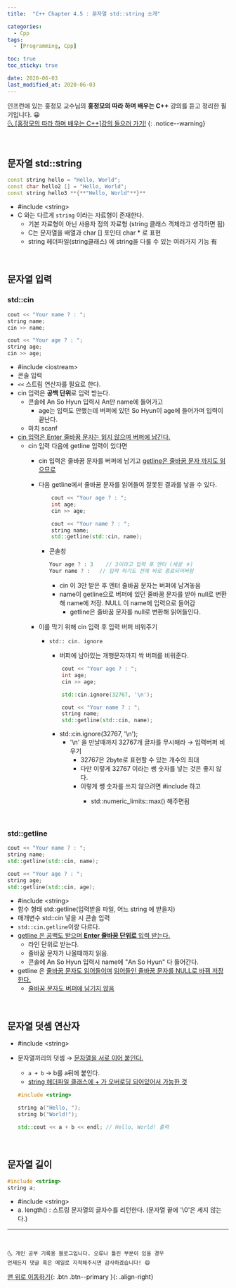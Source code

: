 ```yaml
---
title:  "C++ Chapter 4.5 : 문자열 std::string 소개" 

categories:
  - Cpp
tags:
  - [Programming, Cpp]

toc: true
toc_sticky: true

date: 2020-06-03
last_modified_at: 2020-06-03
---
```


인프런에 있는 홍정모 교수님의 **홍정모의 따라 하며 배우는 C++** 강의를 듣고 정리한 필기입니다. 😀    
[🌜 [홍정모의 따라 하며 배우는 C++]강의 들으러 가기!](https://www.inflearn.com/course/following-c-plus)
{: .notice--warning}

<br>

## 문자열 std::string

```cpp
const string hello = "Hello, World";
const char hello2 [] = "Hello, World";
const string hello3 **{**"Hello, World"**}**
```

- #include \<string>
- C 와는 다르게 `string` 이라는 자료형이 존재한다.
    - 기본 자료형이 아닌 사용자 정의 자료형 (string 클래스 객체라고 생각하면 됨)
    - C는 문자열을 배열과 char [] 포인터 char * 로 표현
    - string 헤더파일(string클래스) 에 string을 다룰 수 있는 여러가지 기능 有

<br>

## 문자열 입력

### std::cin

```cpp
cout << "Your name ? : ";
string name;
cin >> name;

cout << "Your age ? : ";
string age;
cin >> age;
```

- #include \<iostream>
- 콘솔 입력
- `<<` 스트림 연산자를 필요로 한다.
- cin 입력은 **공백 단위**로 입력 받는다.
    - 콘솔에 An So Hyun 입력시 An만 name에 들어가고
        - age는 입력도 안했는데 버퍼에 있던 So Hyun이 age에 들어가며 입력이 끝난다.
    - 마치 scanf
- <u>cin 입력은 Enter 줄바꿈 문자는 읽지 않으며 버퍼에 남긴다.</u>
    - cin 입력 다음에 getline 입력이 있다면
        - cin 입력은 줄바꿈 문자를 버퍼에 남기고 <u>getline은 줄바꿈 문자 까지도 읽으므로</u>
        - 다음 getline에서 줄바꿈 문자를 읽어들여 잘못된 결과를 낳을 수 있다.

            ```cpp
            	cout << "Your age ? : ";
                int age;    
                cin >> age;

                cout << "Your name ? : ";
                string name;
                std::getline(std::cin, name);
            ```

            - 콘솔창

                ```cpp
                Your age ? : 3    // 3이라고 입력 후 엔터 (세살 ㅎ)
                Your name ? :   // 입력 하기도 전에 바로 종료되어버림
                ```

                - cin 이 3만 받은 후 엔터 줄바꿈 문자는 버퍼에 남겨놓음
                - name이 getline으로 버퍼에 있던 줄바꿈 문자를 받아 null로 변환해 name에 저장. NULL 이 name에 입력으로 들어감
                  - getline은 줄바꿈 문자를 null로 변환해 읽어들인다.
        - 이를 막기 위해 cin 입력 후 입력 버퍼 비워주기
            - `std:: cin. ignore`
                - 버퍼에 남아있는 개행문자까지 싹 버퍼를 비워준다.

                ```cpp
                	cout << "Your age ? : ";
                    int age;    
                    cin >> age;

                	std::cin.ignore(32767, '\n');

                    cout << "Your name ? : ";
                    string name;
                    std::getline(std::cin, name);
                ```

                - std::cin.ignore(32767, '\n');
                    - '\n' 을 만날때까지 32767개 글자를 무시해라 → 입력버퍼 비우기
                        - 32767은 2byte로 표현할 수 있는 개수의 최대
                        - 다만 이렇게 32767  이라는 쌩 숫자를 넣는 것은 좋지 않다.
                        - 이렇게 썡 숫자를 쓰지 않으려면 #include <limits> 하고
                            - std::numeric_limits<int>::max() 해주면됨

<br>

### std::getline

```cpp
cout << "Your name ? : ";
string name;
std::getline(std::cin, name);

cout << "Your age ? : ";
string age;
std::getline(std::cin, age);
```

- #include \<string>
-  함수 형태
      std::getline(입력받을 파일, 어느 string 에 받을지)
  - 매개변수 std::cin 넣을 시 콘솔 입력
- `std::cin.getline`이랑 다르다. 
- <u>getline 은 공백도 받으며 **Enter 줄바꿈 단위로** 입력 받는다.</u>
    - 라인 단위로 받는다.
    - 줄바꿈 문자가 나올때까지 읽음.
    - 콘솔에 An So Hyun 입력시 name에 "An So Hyun" 다 들어간다.
- getline 은 <u>줄바꿈 문자도 읽어들이며</u> <u>읽어들인 줄바꿈 문자를 NULL로 바꿔 저장한다.</u>
    - <u>줄바꿈 문자도 버퍼에 남기지 않음</u>

<br>

## 문자열 덧셈 연산자

- #include \<string>
- 문자열끼리의 덧셈 → <u>문자열을 서로 이어 붙인다.</u>
    - `a + b`  → b를 a뒤에 붙인다.
    - <u>string 헤더파일 클래스에 + 가 오버로딩 되어있어서 가능한 것</u>

    ```cpp
    #include <string>

    string a("Hello, ");
    string b("World!");

    std::cout << a + b << endl; // Hello, World! 출력
    ```

<br>

## 문자열 길이 
```cpp
#include <string>
string a;
```
- #include \<string>
- a. length() : 스트링 문자열의 글자수를 리턴한다. (문자열 끝에 '\0'은 세지 않는다.)



***
<br>

    🌜 개인 공부 기록용 블로그입니다. 오류나 틀린 부분이 있을 경우 
    언제든지 댓글 혹은 메일로 지적해주시면 감사하겠습니다! 😄

[맨 위로 이동하기](#){: .btn .btn--primary }{: .align-right}